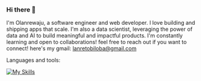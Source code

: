 ### Hi there 👋
I'm Olanrewaju, a software engineer and web developer. I love building and shipping apps that scale.
I'm also a data scientist, leveraging the power of data and AI to build meaningful and impactful products.
I'm constantly learning and open to collaborations! feel free to reach out if you want to connect!
here's my gmail: lanretobiloba@gmail.com
<!--
**lilanrex/lilanrex** is a ✨ _special_ ✨ repository because its `README.md` (this file) appears on your GitHub profile.

Here are some ideas to get you started:

- 🔭 I’m currently working on ...
- 🌱 I’m currently learning ...
- 👯 I’m looking to collaborate on ...
- 🤔 I’m looking for help with ...
- 💬 Ask me about ...
- 📫 How to reach me: ...
- 😄 Pronouns: ...
- ⚡ Fun fact: ...
-->



Languages and tools:


[![My Skills](https://skillicons.dev/icons?i=js,html,css,gcp,github,linux,py,rust,solidity,nodejs,expressjs&perline=4)](https://skillicons.dev)
